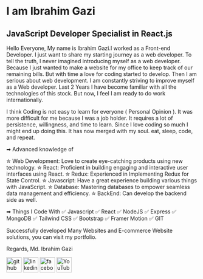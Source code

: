 

# I am Ibrahim Gazi
## JavaScript Developer Specialist in React.js

Hello Everyone,
My name is Ibrahim Gazi.I worked as a Front-end Developer. I just want to share my starting journey as a web developer. To tell the truth, I never imagined introducing myself as a web developer. Because I just wanted to make a website for my office to keep track of our remaining bills. But with time a love for coding started to develop. Then I am serious about web development. I am constantly striving to improve myself as a Web developer. Last 2 Years I have become familiar with all the technologies of this stock. But now, I feel I am ready to do work internationally.

I think Coding is not easy to learn for everyone ( Personal Opinion ). It was more difficult for me because I was a job holder. It requires a lot of persistence, willingness, and time to learn. Since I love coding so much I might end up doing this. It has now merged with my soul. eat, sleep, code, and repeat.

➡ Advanced knowledge of

✮ Web Development: Love to create eye-catching products using new technology.
✮ React: Proficient in building engaging and interactive user interfaces using React.
✮ Redux: Experienced in Implementing Redux for State Control.
✮ Javascript: Have a great experience building various things with JavaScript.
✮ Database: Mastering databases to empower seamless data management and efficiency.
✮ BackEnd: Can develop the backend side as well.

➡ Things I Code With
✅ Javascript ✅ React ✅ NodeJS ✅ Express ✅ MongoDB ✅ Tailwind CSS
✅ Bootstrap ✅ Framer Motion ✅ GIT

Successfully developed Many Websites and E-commerce Website solutions, you can visit my portfolio.

Regards,
Md. Ibrahim Gazi


[<img src='https://cdn.jsdelivr.net/npm/simple-icons@3.0.1/icons/github.svg' alt='github' height='40'>](https://github.com/IbrahimGazi2022)  [<img src='https://cdn.jsdelivr.net/npm/simple-icons@3.0.1/icons/linkedin.svg' alt='linkedin' height='40'>](https://www.linkedin.com/in/ibrahimthecoder/)  [<img src='https://cdn.jsdelivr.net/npm/simple-icons@3.0.1/icons/facebook.svg' alt='facebook' height='40'>](https://www.facebook.com/IbrahimTheCoder)  [<img src='https://cdn.jsdelivr.net/npm/simple-icons@3.0.1/icons/youtube.svg' alt='YouTube' height='40'>](https://www.youtube.com/channel/UCDZtmyxM_yDCA5_pMpUFFEg)  

